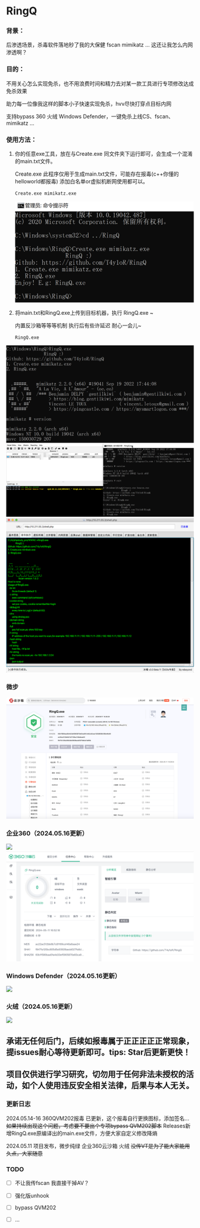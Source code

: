 # RingQ

### 背景：

后渗透场景，杀毒软件落地秒了我的大保健 fscan mimikatz ...  这还让我怎么内网渗透啊？





### 目的：

不用关心怎么实现免杀，也不用浪费时间和精力去对某一款工具进行专项修改达成免杀效果

助力每一位像我这样的脚本小子快速实现免杀，hvv尽快打穿点目标内网

支持bypass 360 火绒 Windows Defender，一键免杀上线CS、fscan、mimikatz ...




### 使用方法：

1. 你的任意exe工具，放在与Create.exe 同文件夹下运行即可，会生成一个混淆的main.txt文件。
   
   Create.exe 此程序仅用于生成main.txt文件，可能存在报毒(c++你懂的 helloworld都报毒) 添加白名单or虚拟机断网使用都可以。

   ```
   Create.exe mimikatz.exe
   ```
   ![](https://github.com/T4y1oR/RingQ/blob/main/images/image-20240511163723965.png)


2. 将main.txt和RingQ.exe上传到目标机器，执行 RingQ.exe ~

   内置反沙箱等等等机制 执行后有些许延迟 耐心一会儿~

   ```
   RingQ.exe
   ```
![](https://github.com/T4y1oR/RingQ/blob/main/images/image-20240511163838236.png)
![](https://github.com/T4y1oR/RingQ/blob/main/images/image-20240511172315793.png)
![](https://github.com/T4y1oR/RingQ/blob/main/images/image-20240511172315791.png)

### **微步**
![](https://github.com/T4y1oR/RingQ/blob/main/images/image-20240511162750465.png)
### **企业360**（2024.05.16更新）
![](https://github.com/T4y1oR/RingQ/blob/main/images/Snipaste_2024-05-16_11-54-45.png)
![](https://github.com/T4y1oR/RingQ/blob/main/images/image-20240511165253870.png)

### **Windows Defender**（2024.05.16更新）
![](https://github.com/T4y1oR/RingQ/blob/main/images/Snipaste_2024-05-16_12-12-53.png)
### **火绒（2024.05.16更新）**
![](https://github.com/T4y1oR/RingQ/blob/main/images/Snipaste_2024-05-16_11-55-07.png)



## 承诺无任何后门，后续如报毒属于正正正正正常现象，提issues耐心等待更新即可。tips:  Star后更新更快！

## 项目仅供进行学习研究，切勿用于任何非法未授权的活动，如个人使用违反安全相关法律，后果与本人无关。



### 更新日志
2024.05.14-16 360QVM202报毒 已更新，这个报毒自行更换图标，添加签名...  ~~如果持续出现这个问题，考虑要不要出个专项bypass QVM202脚本~~ 
           Releases新增RingQ.exe原编译出的main.exe文件，方便大家自定义修改降熵

2024.05.11 项目发布，微步纯绿 企业360云沙箱 火绒   ~~没传VT是为了能大家能用久点，大家随意~~



### TODO

- [ ] 不让我传fscan 我直接干掉AV？
- [ ] 强化版unhook
- [ ] bypass QVM202
- [ ] ...


